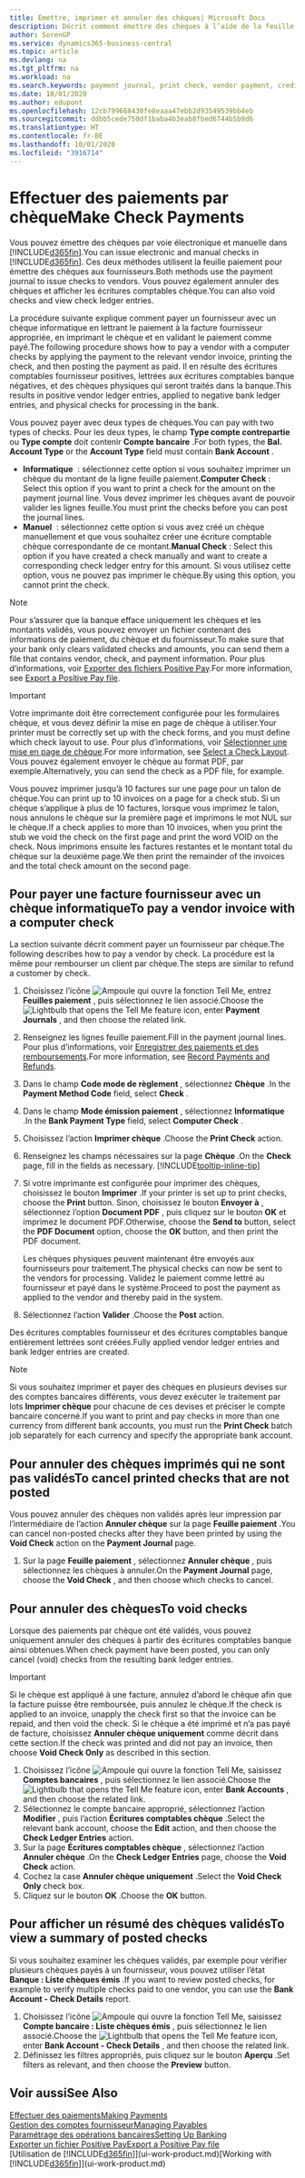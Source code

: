 ```yaml
---
title: Emettre, imprimer et annuler des chèques| Microsoft Docs
description: Décrit comment émettre des chèques à l’aide de la feuille paiement, imprimer des chèques, et annuler ou afficher les écritures comptables chèque dans Business Central.
author: SorenGP
ms.service: dynamics365-business-central
ms.topic: article
ms.devlang: na
ms.tgt_pltfrm: na
ms.workload: na
ms.search.keywords: payment journal, print check, vendor payment, creditor, debt, balance due, AP
ms.date: 10/01/2020
ms.author: edupont
ms.openlocfilehash: 12cb799668430fe8eaaa47ebb2d93549539bb4eb
ms.sourcegitcommit: ddbb5cede750df1baba4b3eab8fbed6744b5b9d6
ms.translationtype: HT
ms.contentlocale: fr-BE
ms.lasthandoff: 10/01/2020
ms.locfileid: "3916714"
---
```

# <a name="make-check-payments"></a><span data-ttu-id="e0330-103">Effectuer des paiements par chèque</span><span class="sxs-lookup"><span data-stu-id="e0330-103">Make Check Payments</span></span>

<span data-ttu-id="e0330-104">Vous pouvez émettre des chèques par voie électronique et manuelle dans [!INCLUDE[d365fin](includes/d365fin_md.md)].</span><span class="sxs-lookup"><span data-stu-id="e0330-104">You can issue electronic and manual checks in [!INCLUDE[d365fin](includes/d365fin_md.md)].</span></span> <span data-ttu-id="e0330-105">Ces deux méthodes utilisent la feuille paiement pour émettre des chèques aux fournisseurs.</span><span class="sxs-lookup"><span data-stu-id="e0330-105">Both methods use the payment journal to issue checks to vendors.</span></span> <span data-ttu-id="e0330-106">Vous pouvez également annuler des chèques et afficher les écritures comptables chèque.</span><span class="sxs-lookup"><span data-stu-id="e0330-106">You can also void checks and view check ledger entries.</span></span>

<span data-ttu-id="e0330-107">La procédure suivante explique comment payer un fournisseur avec un chèque informatique en lettrant le paiement à la facture fournisseur appropriée, en imprimant le chèque et en validant le paiement comme payé.</span><span class="sxs-lookup"><span data-stu-id="e0330-107">The following procedure shows how to pay a vendor with a computer checks by applying the payment to the relevant vendor invoice, printing the check, and then posting the payment as paid.</span></span> <span data-ttu-id="e0330-108">Il en résulte des écritures comptables fournisseur positives, lettrées aux écritures comptables banque négatives, et des chèques physiques qui seront traités dans la banque.</span><span class="sxs-lookup"><span data-stu-id="e0330-108">This results in positive vendor ledger entries, applied to negative bank ledger entries, and physical checks for processing in the bank.</span></span>

<span data-ttu-id="e0330-109">Vous pouvez payer avec deux types de chèques.</span><span class="sxs-lookup"><span data-stu-id="e0330-109">You can pay with two types of checks.</span></span> <span data-ttu-id="e0330-110">Pour les deux types, le champ **Type compte contrepartie** ou **Type compte** doit contenir **Compte bancaire** .</span><span class="sxs-lookup"><span data-stu-id="e0330-110">For both types, the **Bal. Account Type** or the **Account Type** field must contain **Bank Account** .</span></span>

- <span data-ttu-id="e0330-111">**Informatique**  : sélectionnez cette option si vous souhaitez imprimer un chèque du montant de la ligne feuille paiement.</span><span class="sxs-lookup"><span data-stu-id="e0330-111">**Computer Check** : Select this option if you want to print a check for the amount on the payment journal line.</span></span> <span data-ttu-id="e0330-112">Vous devez imprimer les chèques avant de pouvoir valider les lignes feuille.</span><span class="sxs-lookup"><span data-stu-id="e0330-112">You must print the checks before you can post the journal lines.</span></span>
- <span data-ttu-id="e0330-113">**Manuel**  : sélectionnez cette option si vous avez créé un chèque manuellement et que vous souhaitez créer une écriture comptable chèque correspondante de ce montant.</span><span class="sxs-lookup"><span data-stu-id="e0330-113">**Manual Check** : Select this option if you have created a check manually and want to create a corresponding check ledger entry for this amount.</span></span> <span data-ttu-id="e0330-114">Si vous utilisez cette option, vous ne pouvez pas imprimer le chèque.</span><span class="sxs-lookup"><span data-stu-id="e0330-114">By using this option, you cannot print the check.</span></span>

> [!NOTE]  
> <span data-ttu-id="e0330-115">Pour s’assurer que la banque efface uniquement les chèques et les montants validés, vous pouvez envoyer un fichier contenant des informations de paiement, du chèque et du fournisseur.</span><span class="sxs-lookup"><span data-stu-id="e0330-115">To make sure that your bank only clears validated checks and amounts, you can send them a file that contains vendor, check, and payment information.</span></span> <span data-ttu-id="e0330-116">Pour plus d’informations, voir [Exporter des fichiers Positive Pay](finance-how-positive-pay.md).</span><span class="sxs-lookup"><span data-stu-id="e0330-116">For more information, see [Export a Positive Pay file](finance-how-positive-pay.md).</span></span>

> [!IMPORTANT]
> <span data-ttu-id="e0330-117">Votre imprimante doit être correctement configurée pour les formulaires chèque, et vous devez définir la mise en page de chèque à utiliser.</span><span class="sxs-lookup"><span data-stu-id="e0330-117">Your printer must be correctly set up with the check forms, and you must define which check layout to use.</span></span> <span data-ttu-id="e0330-118">Pour plus d’informations, voir [Sélectionner une mise en page de chèque](finance-how-define-check-layouts.md).</span><span class="sxs-lookup"><span data-stu-id="e0330-118">For more information, see [Select a Check Layout](finance-how-define-check-layouts.md).</span></span> <span data-ttu-id="e0330-119">Vous pouvez également envoyer le chèque au format PDF, par exemple.</span><span class="sxs-lookup"><span data-stu-id="e0330-119">Alternatively, you can send the check as a PDF file, for example.</span></span>  

<span data-ttu-id="e0330-120">Vous pouvez imprimer jusqu’à 10 factures sur une page pour un talon de chèque.</span><span class="sxs-lookup"><span data-stu-id="e0330-120">You can print up to 10 invoices on a page for a check stub.</span></span> <span data-ttu-id="e0330-121">Si un chèque s’applique à plus de 10 factures, lorsque vous imprimez le talon, nous annulons le chèque sur la première page et imprimons le mot NUL sur le chèque.</span><span class="sxs-lookup"><span data-stu-id="e0330-121">If a check applies to more than 10 invoices, when you print the stub we void the check on the first page and print the word VOID on the check.</span></span> <span data-ttu-id="e0330-122">Nous imprimons ensuite les factures restantes et le montant total du chèque sur la deuxième page.</span><span class="sxs-lookup"><span data-stu-id="e0330-122">We then print the remainder of the invoices and the total check amount on the second page.</span></span>

## <a name="to-pay-a-vendor-invoice-with-a-computer-check"></a><span data-ttu-id="e0330-123">Pour payer une facture fournisseur avec un chèque informatique</span><span class="sxs-lookup"><span data-stu-id="e0330-123">To pay a vendor invoice with a computer check</span></span>
<span data-ttu-id="e0330-124">La section suivante décrit comment payer un fournisseur par chèque.</span><span class="sxs-lookup"><span data-stu-id="e0330-124">The following describes how to pay a vendor by check.</span></span> <span data-ttu-id="e0330-125">La procédure est la même pour rembourser un client par chèque.</span><span class="sxs-lookup"><span data-stu-id="e0330-125">The steps are similar to refund a customer by check.</span></span>

1. <span data-ttu-id="e0330-126">Choisissez l’icône ![Ampoule qui ouvre la fonction Tell Me](media/ui-search/search_small.png "Dites-moi ce que vous voulez faire"), entrez **Feuilles paiement** , puis sélectionnez le lien associé.</span><span class="sxs-lookup"><span data-stu-id="e0330-126">Choose the ![Lightbulb that opens the Tell Me feature](media/ui-search/search_small.png "Tell me what you want to do") icon, enter **Payment Journals** , and then choose the related link.</span></span>
2. <span data-ttu-id="e0330-127">Renseignez les lignes feuille paiement.</span><span class="sxs-lookup"><span data-stu-id="e0330-127">Fill in the payment journal lines.</span></span> <span data-ttu-id="e0330-128">Pour plus d’informations, voir [Enregistrer des paiements et des remboursements](payables-how-post-payments-refunds.md).</span><span class="sxs-lookup"><span data-stu-id="e0330-128">For more information, see [Record Payments and Refunds](payables-how-post-payments-refunds.md).</span></span>
3. <span data-ttu-id="e0330-129">Dans le champ **Code mode de règlement** , sélectionnez **Chèque** .</span><span class="sxs-lookup"><span data-stu-id="e0330-129">In the **Payment Method Code** field, select **Check** .</span></span>
4. <span data-ttu-id="e0330-130">Dans le champ **Mode émission paiement** , sélectionnez **Informatique** .</span><span class="sxs-lookup"><span data-stu-id="e0330-130">In the **Bank Payment Type** field, select **Computer Check** .</span></span>
5. <span data-ttu-id="e0330-131">Choisissez l’action **Imprimer chèque** .</span><span class="sxs-lookup"><span data-stu-id="e0330-131">Choose the **Print Check** action.</span></span>
6. <span data-ttu-id="e0330-132">Renseignez les champs nécessaires sur la page **Chèque** .</span><span class="sxs-lookup"><span data-stu-id="e0330-132">On the **Check** page, fill in the fields as necessary.</span></span> [!INCLUDE[tooltip-inline-tip](includes/tooltip-inline-tip_md.md)]
7. <span data-ttu-id="e0330-133">Si votre imprimante est configurée pour imprimer des chèques, choisissez le bouton **Imprimer** .</span><span class="sxs-lookup"><span data-stu-id="e0330-133">If your printer is set up to print checks, choose the **Print** button.</span></span> <span data-ttu-id="e0330-134">Sinon, choisissez le bouton **Envoyer à** , sélectionnez l’option **Document PDF** , puis cliquez sur le bouton **OK** et imprimez le document PDF.</span><span class="sxs-lookup"><span data-stu-id="e0330-134">Otherwise, choose the **Send to** button, select the **PDF Document** option, choose the **OK** button, and then print the PDF document.</span></span>

    <span data-ttu-id="e0330-135">Les chèques physiques peuvent maintenant être envoyés aux fournisseurs pour traitement.</span><span class="sxs-lookup"><span data-stu-id="e0330-135">The physical checks can now be sent to the vendors for processing.</span></span> <span data-ttu-id="e0330-136">Validez le paiement comme lettré au fournisseur et payé dans le système.</span><span class="sxs-lookup"><span data-stu-id="e0330-136">Proceed to post the payment as applied to the vendor and thereby paid in the system.</span></span>
8. <span data-ttu-id="e0330-137">Sélectionnez l’action **Valider** .</span><span class="sxs-lookup"><span data-stu-id="e0330-137">Choose the **Post** action.</span></span>

<span data-ttu-id="e0330-138">Des écritures comptables fournisseur et des écritures comptables banque entièrement lettrées sont créées.</span><span class="sxs-lookup"><span data-stu-id="e0330-138">Fully applied vendor ledger entries and bank ledger entries are created.</span></span>

> [!NOTE]  
> <span data-ttu-id="e0330-139">Si vous souhaitez imprimer et payer des chèques en plusieurs devises sur des comptes bancaires différents, vous devez exécuter le traitement par lots **Imprimer chèque** pour chacune de ces devises et préciser le compte bancaire concerné.</span><span class="sxs-lookup"><span data-stu-id="e0330-139">If you want to print and pay checks in more than one currency from different bank accounts, you must run the **Print Check** batch job separately for each currency and specify the appropriate bank account.</span></span>

## <a name="to-cancel-printed-checks-that-are-not-posted"></a><span data-ttu-id="e0330-140">Pour annuler des chèques imprimés qui ne sont pas validés</span><span class="sxs-lookup"><span data-stu-id="e0330-140">To cancel printed checks that are not posted</span></span>
<span data-ttu-id="e0330-141">Vous pouvez annuler des chèques non validés après leur impression par l’intermédiaire de l’action **Annuler chèque** sur la page **Feuille paiement** .</span><span class="sxs-lookup"><span data-stu-id="e0330-141">You can cancel non-posted checks after they have been printed by using the **Void Check** action on the **Payment Journal** page.</span></span>

1. <span data-ttu-id="e0330-142">Sur la page **Feuille paiement** , sélectionnez **Annuler chèque** , puis sélectionnez les chèques à annuler.</span><span class="sxs-lookup"><span data-stu-id="e0330-142">On the **Payment Journal** page, choose the **Void Check** , and then choose which checks to cancel.</span></span>

## <a name="to-void-checks"></a><span data-ttu-id="e0330-143">Pour annuler des chèques</span><span class="sxs-lookup"><span data-stu-id="e0330-143">To void checks</span></span>

<span data-ttu-id="e0330-144">Lorsque des paiements par chèque ont été validés, vous pouvez uniquement annuler des chèques à partir des écritures comptables banque ainsi obtenues.</span><span class="sxs-lookup"><span data-stu-id="e0330-144">When check payment have been posted, you can only cancel (void) checks from the resulting bank ledger entries.</span></span>

> [!IMPORTANT]
> <span data-ttu-id="e0330-145">Si le chèque est appliqué à une facture, annulez d’abord le chèque afin que la facture puisse être remboursée, puis annulez le chèque.</span><span class="sxs-lookup"><span data-stu-id="e0330-145">If the check is applied to an invoice, unapply the check first so that the invoice can be repaid, and then void the check.</span></span> <span data-ttu-id="e0330-146">Si le chèque a été imprimé et n’a pas payé de facture, choisissez **Annuler chèque uniquement** comme décrit dans cette section.</span><span class="sxs-lookup"><span data-stu-id="e0330-146">If the check was printed and did not pay an invoice, then choose **Void Check Only** as described in this section.</span></span>

1. <span data-ttu-id="e0330-147">Choisissez l’icône ![Ampoule qui ouvre la fonction Tell Me](media/ui-search/search_small.png "Dites-moi ce que vous voulez faire"), saisissez **Comptes bancaires** , puis sélectionnez le lien associé.</span><span class="sxs-lookup"><span data-stu-id="e0330-147">Choose the ![Lightbulb that opens the Tell Me feature](media/ui-search/search_small.png "Tell me what you want to do") icon, enter **Bank Accounts** , and then choose the related link.</span></span>
2. <span data-ttu-id="e0330-148">Sélectionnez le compte bancaire approprié, sélectionnez l’action **Modifier** , puis l’action **Écritures comptables chèque** .</span><span class="sxs-lookup"><span data-stu-id="e0330-148">Select the relevant bank account, choose the **Edit** action, and then choose the **Check Ledger Entries** action.</span></span>
3. <span data-ttu-id="e0330-149">Sur la page **Écritures comptables chèque** , sélectionnez l’action **Annuler chèque** .</span><span class="sxs-lookup"><span data-stu-id="e0330-149">On the **Check Ledger Entries** page, choose the **Void Check** action.</span></span>
4. <span data-ttu-id="e0330-150">Cochez la case **Annuler chèque uniquement** .</span><span class="sxs-lookup"><span data-stu-id="e0330-150">Select the **Void Check Only** check box.</span></span>
5. <span data-ttu-id="e0330-151">Cliquez sur le bouton **OK** .</span><span class="sxs-lookup"><span data-stu-id="e0330-151">Choose the **OK** button.</span></span>

## <a name="to-view-a-summary-of-posted-checks"></a><span data-ttu-id="e0330-152">Pour afficher un résumé des chèques validés</span><span class="sxs-lookup"><span data-stu-id="e0330-152">To view a summary of posted checks</span></span>
<span data-ttu-id="e0330-153">Si vous souhaitez examiner les chèques validés, par exemple pour vérifier plusieurs chèques payés à un fournisseur, vous pouvez utiliser l’état **Banque : Liste chèques émis** .</span><span class="sxs-lookup"><span data-stu-id="e0330-153">If you want to review posted checks, for example to verify multiple checks paid to one vendor, you can use the **Bank Account - Check Details** report.</span></span>
1. <span data-ttu-id="e0330-154">Choisissez l’icône ![Ampoule qui ouvre la fonction Tell Me](media/ui-search/search_small.png "Dites-moi ce que vous voulez faire"), saisissez **Compte bancaire : Liste chèques émis** , puis sélectionnez le lien associé.</span><span class="sxs-lookup"><span data-stu-id="e0330-154">Choose the ![Lightbulb that opens the Tell Me feature](media/ui-search/search_small.png "Tell me what you want to do") icon, enter **Bank Account - Check Details** , and then choose the related link.</span></span>
2. <span data-ttu-id="e0330-155">Définissez les filtres appropriés, puis cliquez sur le bouton **Aperçu** .</span><span class="sxs-lookup"><span data-stu-id="e0330-155">Set filters as relevant, and then choose the **Preview** button.</span></span>

## <a name="see-also"></a><span data-ttu-id="e0330-156">Voir aussi</span><span class="sxs-lookup"><span data-stu-id="e0330-156">See Also</span></span>
[<span data-ttu-id="e0330-157">Effectuer des paiements</span><span class="sxs-lookup"><span data-stu-id="e0330-157">Making Payments</span></span>](payables-make-payments.md)  
[<span data-ttu-id="e0330-158">Gestion des comptes fournisseur</span><span class="sxs-lookup"><span data-stu-id="e0330-158">Managing Payables</span></span>](payables-manage-payables.md)  
[<span data-ttu-id="e0330-159">Paramétrage des opérations bancaires</span><span class="sxs-lookup"><span data-stu-id="e0330-159">Setting Up Banking</span></span>](bank-setup-banking.md)  
[<span data-ttu-id="e0330-160">Exporter un fichier Positive Pay</span><span class="sxs-lookup"><span data-stu-id="e0330-160">Export a Positive Pay file</span></span>](finance-how-positive-pay.md)  
<span data-ttu-id="e0330-161">[Utilisation de [!INCLUDE[d365fin](includes/d365fin_md.md)]](ui-work-product.md)</span><span class="sxs-lookup"><span data-stu-id="e0330-161">[Working with [!INCLUDE[d365fin](includes/d365fin_md.md)]](ui-work-product.md)</span></span>  
